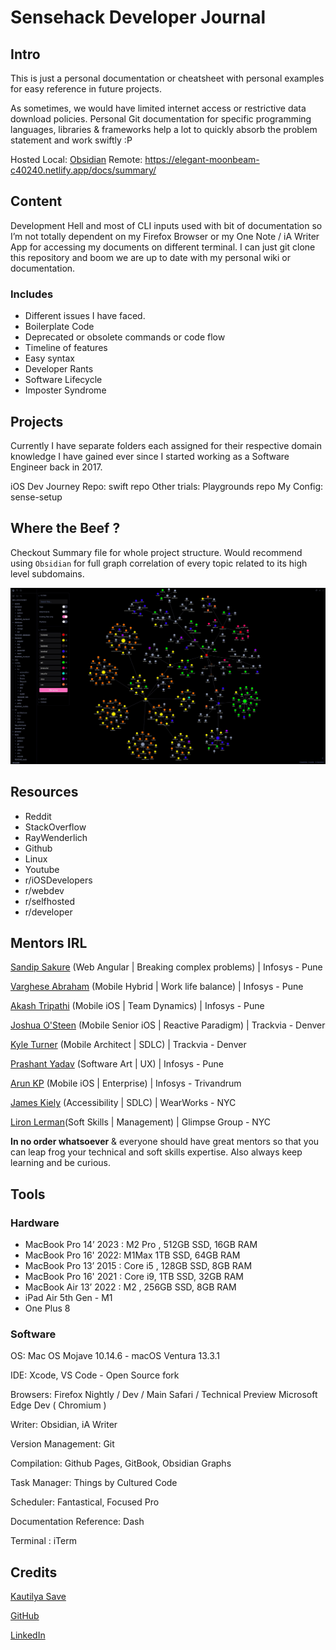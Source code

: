# Sensehack Developer Journal

## Intro

This is just a personal documentation or cheatsheet with personal examples for easy reference in future projects.


As sometimes, we would have limited internet access or restrictive data download policies. Personal Git documentation for specific programming languages, libraries & frameworks help a lot to quickly absorb the problem statement and work swiftly :P

Hosted 
Local: [Obsidian](https://obsidian.md/)
Remote:  https://elegant-moonbeam-c40240.netlify.app/docs/summary/


## Content

Development Hell and most of CLI inputs used with bit of documentation so I’m not totally dependent on my Firefox Browser or my One Note / iA Writer App for accessing my documents on different terminal. I can just git clone this repository and boom we are up to date with my personal wiki or documentation.

### Includes

* Different issues I have faced.
* Boilerplate Code
* Deprecated or obsolete commands or code flow
* Timeline of features
* Easy syntax
* Developer Rants
* Software Lifecycle
* Imposter Syndrome

## Projects

Currently I have separate folders each assigned for their respective domain knowledge I have gained ever since I started working as a Software Engineer back in 2017.

iOS Dev Journey Repo: swift repo
Other trials: Playgrounds repo
My Config: sense-setup

## Where the Beef ?

Checkout Summary file for whole project structure. Would recommend using `Obsidian` for full graph correlation of every topic related to its high level subdomains.


![](/assets/obsidian.jpg)



## Resources

* Reddit
* StackOverflow
* RayWenderlich
* Github
* Linux
* Youtube
* r/iOSDevelopers
* r/webdev
* r/selfhosted
* r/developer

## Mentors IRL

[Sandip Sakure](https://www.linkedin.com/in/sandip-sakure-2b880749/) (Web Angular | Breaking complex problems) | Infosys - Pune

[Varghese Abraham](https://www.linkedin.com/in/varghese-abraham-51799928/) (Mobile Hybrid | Work life balance) | Infosys - Pune

[Akash Tripathi](https://www.linkedin.com/in/akashtripathi9/) (Mobile iOS | Team Dynamics) | Infosys - Pune

[Joshua O'Steen](https://www.linkedin.com/in/joshua-osteen/) (Mobile Senior iOS | Reactive Paradigm) | Trackvia - Denver

[Kyle Turner](https://www.linkedin.com/in/kylerturner/) (Mobile Architect | SDLC) | Trackvia - Denver

[Prashant Yadav](https://www.linkedin.com/in/prashant-yadav-09871133/) (Software Art | UX) | Infosys - Pune

[Arun KP](https://www.linkedin.com/in/arunkp88/) (Mobile iOS | Enterprise) | Infosys - Trivandrum

[James Kiely](https://www.linkedin.com/in/james-kiely-aa56b46/) (Accessibility | SDLC) | WearWorks - NYC

[Liron Lerman](https://www.linkedin.com/in/liron-lerman-64051212/)(Soft Skills | Management) | Glimpse Group - NYC

**In no order whatsoever** & everyone should have great mentors so that you can leap frog your technical and soft skills expertise.
Also always keep learning and be curious.

## Tools

### Hardware

- MacBook Pro 14’ 2023 : M2 Pro , 512GB SSD, 16GB RAM
- MacBook Pro 16' 2022: M1Max 1TB SSD, 64GB RAM
- MacBook Pro 13’ 2015 : Core i5 , 128GB SSD, 8GB RAM
- MacBook Pro 16' 2021 : Core i9, 1TB SSD, 32GB RAM
- MacBook Air 13’ 2022 : M2 , 256GB SSD, 8GB RAM
- iPad Air 5th Gen - M1
- One Plus 8
### Software

OS: Mac OS Mojave 10.14.6 - macOS Ventura 13.3.1

IDE: Xcode,
VS Code - Open Source fork

Browsers: Firefox Nightly / Dev / Main Safari / Technical Preview Microsoft Edge Dev \( Chromium \)

Writer: Obsidian, iA Writer

Version Management: Git

Compilation: Github Pages, GitBook, Obsidian Graphs

Task Manager: Things by Cultured Code

Scheduler: Fantastical, Focused Pro

Documentation Reference: Dash

Terminal : iTerm

## Credits

[Kautilya Save](https://sensehack.github.io/)

[GitHub](https://github.com/SensehacK)

[LinkedIn](https://in.linkedin.com/in/kautilyasave)
